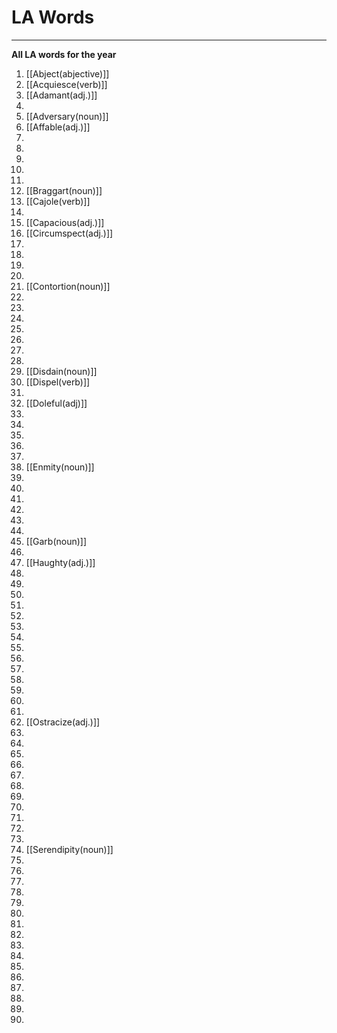 # LA Words
---

**All LA words for the year**

1. [[Abject(abjective)]]
2. [[Acquiesce(verb)]]
3. [[Adamant(adj.)]]
4. 
5. [[Adversary(noun)]]
6. [[Affable(adj.)]]
7. 
8. 
9. 
10. 
11. 
12. [[Braggart(noun)]]
13. [[Cajole(verb)]]
14. 
15. [[Capacious(adj.)]]
16. [[Circumspect(adj.)]]
17. 
18. 
19. 
20. 
21. [[Contortion(noun)]]
22. 
23. 
24. 
25. 
26. 
27. 
28. 
29. [[Disdain(noun)]]
30. [[Dispel(verb)]]
31. 
32. [[Doleful(adj)]]
33. 
34. 
35. 
36. 
37. 
38. [[Enmity(noun)]]
39. 
40. 
41. 
42. 
43. 
44. 
45. [[Garb(noun)]]
46. 
47. [[Haughty(adj.)]]
48. 
49. 
50. 
51. 
52. 
53. 
54. 
55. 
56. 
57. 
58. 
59. 
60. 
61. 
62. [[Ostracize(adj.)]]
63. 
64. 
65. 
66. 
67. 
68. 
69. 
70. 
71. 
72. 
73. 
74. [[Serendipity(noun)]]
75. 
76. 
77. 
78. 
79. 
80. 
81. 
82. 
83. 
84. 
85. 
86. 
87. 
88. 
89. 
90. 

